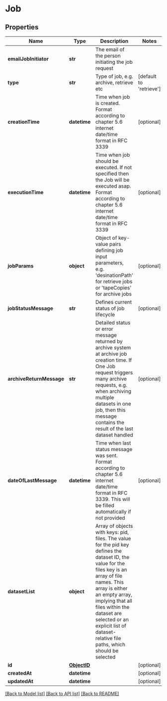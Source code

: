 # Job

## Properties
Name | Type | Description | Notes
------------ | ------------- | ------------- | -------------
**emailJobInitiator** | **str** | The email of the person initiating the job request | 
**type** | **str** | Type of job, e.g. archive, retrieve etc | [default to 'retrieve']
**creationTime** | **datetime** | Time when job is created. Format according to chapter 5.6 internet date/time format in RFC 3339 | [optional] 
**executionTime** | **datetime** | Time when job should be executed. If not specified then the Job will be executed asap. Format according to chapter 5.6 internet date/time format in RFC 3339 | [optional] 
**jobParams** | **object** | Object of key-value pairs defining job input parameters, e.g. &#39;desinationPath&#39; for retrieve jobs or &#39;tapeCopies&#39; for archive jobs | [optional] 
**jobStatusMessage** | **str** | Defines current status of job lifecycle | [optional] 
**archiveReturnMessage** | **str** | Detailed status or error message returned by archive system at archive job creation time. If One Job request triggers many archive requests, e.g. when archiving multiple datasets in one job, then this message contains the result of the last dataset handled | [optional] 
**dateOfLastMessage** | **datetime** | Time when last status message was sent. Format according to chapter 5.6 internet date/time format in RFC 3339. This will be filled automatically if not provided | [optional] 
**datasetList** | **object** | Array of objects with keys: pid, files. The value for the pid key defines the dataset ID, the value for the files key is an array of file names. This array is either an empty array, implying that all files within the dataset are selected or an explicit list of dataset-relative file paths, which should be selected | 
**id** | [**ObjectID**](ObjectID.md) |  | [optional] 
**createdAt** | **datetime** |  | [optional] 
**updatedAt** | **datetime** |  | [optional] 

[[Back to Model list]](../README.md#documentation-for-models) [[Back to API list]](../README.md#documentation-for-api-endpoints) [[Back to README]](../README.md)


